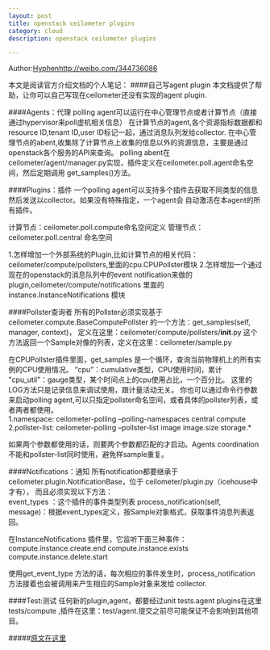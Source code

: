 ```yaml
---
layout: post
title: openstack ceilometer plugins
category: cloud
description: openstack ceilometer plugins

---
```


Author:[Hyphen](http://weibo.com/344736086)http://weibo.com/344736086

本文是阅读官方介绍文档的个人笔记：
####自己写agent plugin
本文档提供了帮助，让你可以自己写现在ceilometer还没有实现的agent plugin.

####Agents：代理
polling agent可以运行在中心管理节点或者计算节点（直接通过hypervisor来poll虚机相关信息）
在计算节点的agent,各个资源指标数据都和resource ID,tenant ID,user ID标记一起，通过消息队列发给collector.
在中心管理节点的abent,收集除了计算节点上收集的信息以外的资源信息，主要是通过openstack各个服务的API来查询。
polling abent在ceilometer/agent/manager.py实现，插件定义在ceilometer.poll.agent命名空间，然后定期调用
get_samples()方法。

####Plugins：插件
一个polling agent可以支持多个插件去获取不同类型的信息然后发送以collector。如果没有特殊指定，一个agent会
自动激活在本agent的所有插件。   

计算节点：ceilometer.poll.compute命名空间定义
管理节点：ceilometer.poll.central 命名空间    
  
1.怎样增加一个外部系统的Plugin,比如计算节点的相关代码：ceilometer/compute/pollsters,里面的cpu.CPUPollster模块
2.怎样增加一个通过现在的openstack的消息队列中的event notification来做的plugin,ceilometer/compute/notifications
  里面的instance.InstanceNotifications 模块
  
####Pollster查询者
所有的Pollster必须实现基于 ceilometer.compute.BaseComputePollster 的一个方法：get_samples(self, manager, context)，
定义在这里：ceilometer/compute/pollsters/__init__.py
这个方法返回一个Sample对像的列表，定义在这里：ceilometer/sample.py

在CPUPollster插件里面，get_samples 是一个循环，查询当前物理机上的所有实例的CPU使用情况。
“cpu”：cumulative类型，CPU使用时间，累计
"cpu_util"：gauge类型，某个时间点上的cpu使用占比，一个百分比。
这里的LOG方法只是记录信息来调试使用，跟计量活动无关。
你也可以通过命令行参数来启动polling agent,可以只指定pollster命名空间，或者具体的pollster列表，或者两者都使用。    
1.namespace:
  ceilometer-polling –polling-namespaces central compute
2.pollster-list:
  ceilometer-polling –pollster-list image image.size storage.*
  
如果两个参数都使用的话，则要两个参数都匹配的才启动。Agents coordination 不能和pollster-list同时使用，避免样sample重复。

####Notifications：通知
所有notification都要继承于ceilometer.plugin.NotificationBase，位于 ceilometer/plugin.py（icehouse中才有），
而且必须实现以下方法：    
event_types ：这个插件的事件类型列表
process_notification(self, message)：根据event_types定义，按Sample对象格式，获取事件消息列表返回。

在InstanceNotifications 插件里，它监听下面三种事件：    
  compute.instance.create.end
  compute.instance.exists
  compute.instance.delete.start
  
使用get_event_type 方法的话，每次相应的事件发生时，process_notification 方法接着也会被调用来产生相应的Sample对象来发给
collector.

####Test:测试
任何新的plugin,agent，都要经过unit tests.agent plugins在这里tests/compute ,插件在这里：test/agent.提交之前尽可能保证不会影响到其他项目。

#####[原文在这里](http://docs.openstack.org/developer/ceilometer/contributing/plugins.html)


